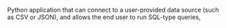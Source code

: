 Python application that can connect to a user-provided data source (such as CSV or JSON), and allows the end user to run SQL-type queries,
